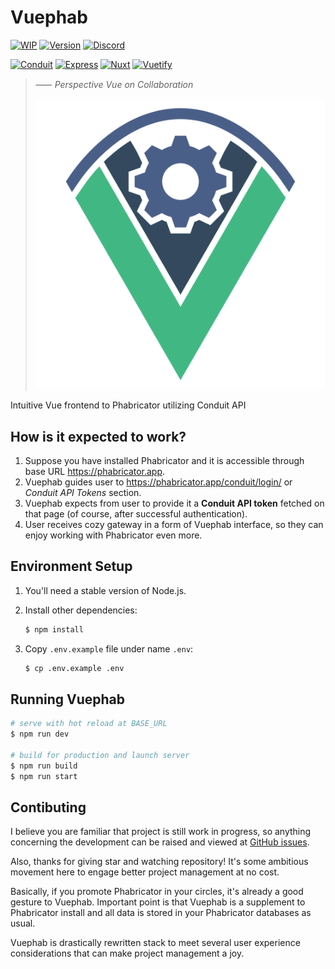# Vuephab
[![WIP](https://img.shields.io/badge/WIP-lightgrey)](./)
[![Version](https://img.shields.io/github/package-json/v/vuephab/vuephab)](./package.json)
[![Discord](https://img.shields.io/discord/708810519292805124?logo=Discord)](https://discord.gg/DKdS26g)

[![Conduit](https://img.shields.io/badge/Conduit-569?style=for-the-badge&logo=phabricator)](https://secure.phabricator.com/conduit/)
[![Express](https://img.shields.io/badge/Express-060?style=for-the-badge&logo=node.js)](https://expressjs.com/)
[![Nuxt](https://img.shields.io/badge/Nuxt-388?style=for-the-badge&logo=nuxt.js)](https://nuxtjs.org/)
[![Vuetify](https://img.shields.io/badge/Vuetify-05c?style=for-the-badge&logo=vuetify)](https://vuetifyjs.com/)

> ⸺ *Perspective Vue on Collaboration*
>
> ![](./assets/vuephab.svg)

Intuitive Vue frontend to Phabricator utilizing Conduit API

## How is it expected to work?

1. Suppose you have installed Phabricator and it is accessible through base URL <https://phabricator.app>.
2. Vuephab guides user to <https://phabricator.app/conduit/login/> or *Conduit API Tokens* section.
3. Vuephab expects from user to provide it a **Conduit API token** fetched on that page (of course, after successful authentication).
4. User receives cozy gateway in a form of Vuephab interface, so they can enjoy working with Phabricator even more.

## Environment Setup

1. You'll need a stable version of Node.js.

2. Install other dependencies:
   ```bash
   $ npm install
   ```

3. Copy `.env.example` file under name `.env`:
   ```bash
   $ cp .env.example .env
   ```

## Running Vuephab

```bash
# serve with hot reload at BASE_URL
$ npm run dev

# build for production and launch server
$ npm run build
$ npm run start
```

## Contibuting

I believe you are familiar that project is still work in progress, so anything concerning the development can be raised and viewed at [GitHub issues](https://github.com/vuephab/vuephab/issues).

Also, thanks for giving star and watching repository! It's some ambitious movement here to engage better project management at no cost.

Basically, if you promote Phabricator in your circles, it's already a good gesture to Vuephab. Important point is that Vuephab is a supplement to Phabricator install and all data is stored in your Phabricator databases as usual.

Vuephab is drastically rewritten stack to meet several user experience considerations that can make project management a joy.
